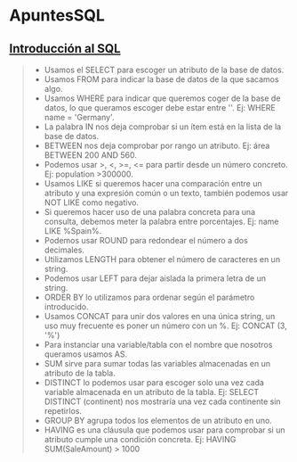 # ApuntesSQL

## <ins> Introducción al SQL </ins> <br>

> - Usamos el SELECT para escoger un atributo de la base de datos. <br>
> - Usamos FROM para indicar la base de datos de la que sacamos algo.<br>
> - Usamos WHERE para indicar que queremos coger de la base de datos, lo que queramos escoger debe estar entre ''. Ej: WHERE name = 'Germany'. <br>
> - La palabra IN nos deja comprobar si un ítem está en la lista de la base de datos. <br>
> - BETWEEN nos deja comprobar por rango un atributo. Ej: área BETWEEN 200 AND 560. <br>
> - Podemos usar >, <, >=, <= para partir desde un número concreto. Ej: population >300000. <br>
> - Usamos LIKE si queremos hacer una comparación entre un atributo y una expresión común o un texto, también podemos usar NOT LIKE como negativo. <br>
> - Si queremos hacer uso de una palabra concreta para una consulta, debemos meter la palabra entre porcentajes. Ej: name LIKE %Spain%. <br>
> - Podemos usar ROUND para redondear el número a dos decimales. <br>
> - Utilizamos LENGTH para obtener el número de caracteres en un string. <br>
> - Podemos usar LEFT para dejar aislada la primera letra de un string. <br>
> - ORDER BY lo utilizamos para ordenar según el parámetro introducido. <br>
> - Usamos CONCAT para unir dos valores en una única string, un uso muy frecuente es poner un número con un %. Ej: CONCAT (3, '%') <br>
> - Para instanciar una variable/tabla con el nombre que nosotros queramos usamos AS. <br>
> - SUM sirve para sumar todas las variables almacenadas en un atributo de la tabla. <br>
> - DISTINCT lo podemos usar para escoger solo una vez cada variable almacenada en un atributo de la tabla. Ej: SELECT DISTINCT (continent) nos mostraría una vez cada continente sin repetirlos. <br>
> - GROUP BY agrupa todos los elementos de un atributo en uno.
> - HAVING es una cláusula que podemos usar para comprobar si un atributo cumple una condición concreta. Ej: HAVING SUM(SaleAmount) > 1000
>
